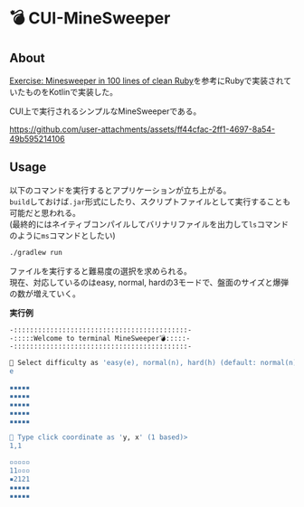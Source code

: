 💣 CUI-MineSweeper
===

## About

[Exercise: Minesweeper in 100 lines of clean Ruby](https://radanskoric.com/experiments/minesweeper-100-lines-of-clean-ruby)を参考にRubyで実装されていたものをKotlinで実装した。  

CUI上で実行されるシンプルなMineSweeperである。  

https://github.com/user-attachments/assets/ff44cfac-2ff1-4697-8a54-49b595214106

## Usage

以下のコマンドを実行するとアプリケーションが立ち上がる。  
`build`しておけば`.jar`形式にしたり、スクリプトファイルとして実行することも可能だと思われる。  
(最終的にはネイティブコンパイルしてバリナリファイルを出力して`ls`コマンドのように`ms`コマンドとしたい)  

```sh
./gradlew run
```

ファイルを実行すると難易度の選択を求められる。  
現在、対応しているのはeasy, normal, hardの3モードで、盤面のサイズと爆弾の数が増えていく。  

**実行例**

```sh
-:::::::::::::::::::::::::::::::::::::::::::-
-:::::Welcome to terminal MineSweeper💣:::::-
-:::::::::::::::::::::::::::::::::::::::::::-

🔽 Select difficulty as 'easy(e), normal(n), hard(h) (default: normal(n))
e

▪▪▪▪▪
▪▪▪▪▪
▪▪▪▪▪
▪▪▪▪▪
▪▪▪▪▪

🔽 Type click coordinate as 'y, x' (1 based)>
1,1

▫▫▫▫▫
11▫▫▫
▪2121
▪▪▪▪▪
▪▪▪▪▪
```


